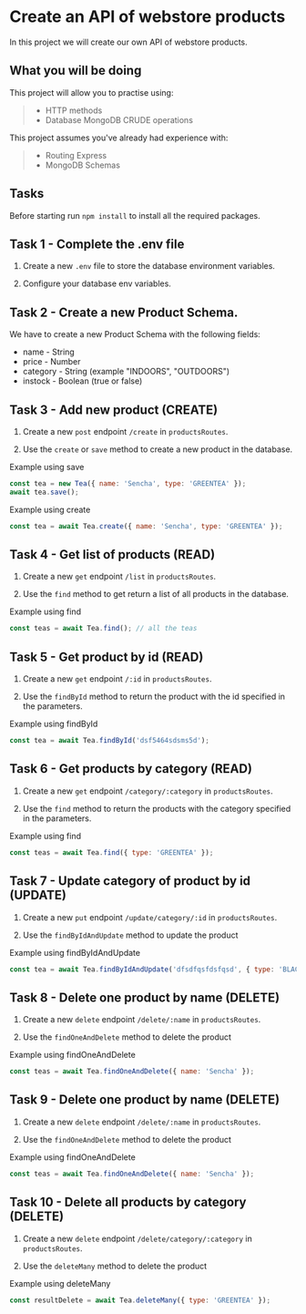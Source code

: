# Create an API of webstore products 

In this project we will create our own API of webstore products. 

## What you will be doing

This project will allow you to practise using:

> - HTTP methods
> - Database MongoDB CRUDE operations

This project assumes you've already had experience with:

> - Routing Express
> - MongoDB Schemas

## Tasks

Before starting run `npm install` to install all the required packages. 


## Task 1 - Complete the .env file

1. Create a new `.env` file to store the database environment variables.
   
2. Configure your database env variables. 


## Task 2 - Create a new Product Schema. 

We have to create a new Product Schema with the following fields: 

- name - String 
- price - Number
- category - String (example "INDOORS", "OUTDOORS")
- instock - Boolean (true or false)


## Task 3 - Add new product  (CREATE)

  1. Create a new `post` endpoint `/create` in `productsRoutes`. 

  2. Use the `create` or  `save` method to create a new product in the database. 

Example using save

 ```javascript
const tea = new Tea({ name: 'Sencha', type: 'GREENTEA' });
await tea.save();
   ```

Example using create

 ```javascript
const tea = await Tea.create({ name: 'Sencha', type: 'GREENTEA' });
   ```

## Task 4 - Get list of products  (READ)
  1. Create a new `get` endpoint `/list` in `productsRoutes`. 

  2. Use the `find` method to get return a list of all products in the database. 

Example using find

 ```javascript
const teas = await Tea.find(); // all the teas
   ```

## Task 5 - Get product by id (READ)
  1. Create a new `get` endpoint `/:id` in `productsRoutes`. 

  2. Use the `findById` method to return the product with the id specified in the parameters. 

Example using findById

 ```javascript
const tea = await Tea.findById('dsf5464sdsms5d');
   ```

## Task 6 - Get products by category (READ)
  1. Create a new `get` endpoint `/category/:category` in `productsRoutes`. 

  2. Use the `find` method to return the products with the category specified in the parameters. 

Example using find 

 ```javascript
const teas = await Tea.find({ type: 'GREENTEA' });
   ```

## Task 7 - Update category of product by id (UPDATE)
  1. Create a new `put` endpoint `/update/category/:id` in `productsRoutes`. 

  2. Use the `findByIdAndUpdate` method to update the product 

Example using findByIdAndUpdate 

 ```javascript
const tea = await Tea.findByIdAndUpdate('dfsdfqsfdsfqsd', { type: 'BLACKTEA' });
   ```

## Task 8 - Delete one product by name  (DELETE)
  1. Create a new `delete` endpoint `/delete/:name` in `productsRoutes`. 

  2. Use the `findOneAndDelete` method to delete the product 

Example using findOneAndDelete 

 ```javascript
const teas = await Tea.findOneAndDelete({ name: 'Sencha' });
   ```

## Task 9 - Delete one product by name  (DELETE)
  1. Create a new `delete` endpoint `/delete/:name` in `productsRoutes`. 

  2. Use the `findOneAndDelete` method to delete the product 

Example using findOneAndDelete 

 ```javascript
const teas = await Tea.findOneAndDelete({ name: 'Sencha' });
   ```


## Task 10 - Delete all products by category  (DELETE)
  1. Create a new `delete` endpoint `/delete/category/:category` in `productsRoutes`. 

  2. Use the `deleteMany` method to delete the product 

Example using deleteMany 

 ```javascript
const resultDelete = await Tea.deleteMany({ type: 'GREENTEA' });

   ```





